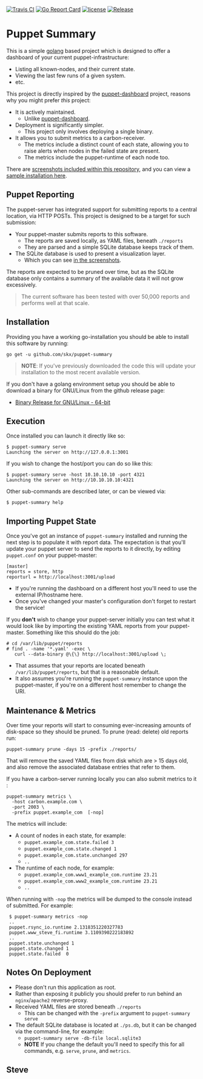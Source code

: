 [![Travis CI](https://img.shields.io/travis/skx/puppet-summary/master.svg?style=flat-square)](https://travis-ci.org/skx/puppet-summary)
[![Go Report Card](https://goreportcard.com/badge/github.com/skx/puppet-summary)](https://goreportcard.com/report/github.com/skx/puppet-summary)
[![license](https://img.shields.io/github/license/skx/puppet-summary.svg)](https://github.com/skx/puppet-summary/blob/master/LICENSE)
[![Release](https://github-release-version.herokuapp.com/github/skx/puppet-summary/release.svg?style=flat)](https://github.com/skx/puppet-summary/releases/latest)

Puppet Summary
==============

This is a simple [golang](https://golang.org/) based project which is designed to offer a dashboard of your current puppet-infrastructure:

* Listing all known-nodes, and their current state.
* Viewing the last few runs of a given system.
* etc.

This project is directly inspired by the [puppet-dashboard](https://github.com/sodabrew/puppet-dashboard) project, reasons why you might prefer _this_ project:

* It is actively maintained.
   * Unlike [puppet-dashboard](https://github.com/sodabrew/puppet-dashboard/issues/341).
* Deployment is significantly simpler.
   * This project only involves deploying a single binary.
* It allows you to submit metrics to a carbon-receiver.
   * The metrics include a distinct count of each state, allowing you to raise alerts when nodes in the failed state are present.
   * The metrics include the puppet-runtime of each node too.

There are [screenshots included within this repository](screenshots/), and you can view a [sample installation here](https://master.steve.org.uk/).


## Puppet Reporting

The puppet-server has integrated support for submitting reports to
a central location, via HTTP POSTs.   This project is designed to be
a target for such submission:

* Your puppet-master submits reports to this software.
    * The reports are saved locally, as YAML files, beneath `./reports`
    * They are parsed and a simple SQLite database keeps track of them.
* The SQLite database is used to present a visualization layer.
    * Which you can see [in the screenshots](screenshots/).

The reports are expected to be pruned over time, but as the SQLite database
only contains a summary of the available data it will not grow excessively.

> The current software has been tested with over 50,000 reports and performs well at that scale.


## Installation

Providing you have a working go-installation you should be able to
install this software by running:

    go get -u github.com/skx/puppet-summary

> **NOTE**: If you've previously downloaded the code this will update your installation to the most recent available version.

If you don't have a golang environment setup you should be able to download a binary for GNU/Linux from the github release page:

* [Binary Release for GNU/Linux - 64-bit](https://github.com/skx/puppet-summary/releases)


## Execution

Once installed you can launch it directly like so:

    $ puppet-summary serve
    Launching the server on http://127.0.0.1:3001

If you wish to change the host/port you can do so like this:

    $ puppet-summary serve -host 10.10.10.10 -port 4321
    Launching the server on http://10.10.10.10:4321

Other sub-commands are described later, or can be viewed via:

    $ puppet-summary help


## Importing Puppet State

Once you've got an instance of `puppet-summary` installed and running
the next step is to populate it with report data.  The expectation is
that you'll update your puppet server to send the reports to it directly,
by editing `puppet.conf` on your puppet-master:

    [master]
    reports = store, http
    reporturl = http://localhost:3001/upload

* If you're running the dashboard on a different host you'll need to use the external IP/hostname here.
* Once you've changed your master's configuration don't forget to restart the service!

If you __don't__ wish to change your puppet-server initially you can test
what it would look like by importing the existing YAML reports from your
puppet-master.  Something like this should do the job:

    # cd /var/lib/puppet/reports
    # find . -name '*.yaml' -exec \
       curl --data-binary @\{\} http://localhost:3001/upload \;

* That assumes that your reports are located beneath `/var/lib/puppet/reports`,
but that is a reasonable default.
* It also assumes you're running the `puppet-summary` instance upon the puppet-master, if you're on a different host remember to change the URI.


## Maintenance & Metrics

Over time your reports will start to consuming ever-increasing amounts
of disk-space so they should be pruned.  To prune (read: delete) old reports
run:

    puppet-summary prune -days 15 -prefix ./reports/

That will remove the saved YAML files from disk which are > 15 days old, and
also remove the associated database entries that refer to them.

If you have a carbon-server running locally you can also submit metrics
to it :

    puppet-summary metrics \
      -host carbon.example.com \
      -port 2003 \
      -prefix puppet.example_com  [-nop]

The metrics will include:

* A count of nodes in each state, for example:
  * `puppet.example_com.state.failed 3`
  * `puppet.example_com.state.changed 1`
  * `puppet.example_com.state.unchanged 297`
  * `..`
* The runtime of each node, for example:
  * `puppet.example_com.www1_example_com.runtime 23.21`
  * `puppet.example_com.www2_example_com.runtime 23.21`
  * `..`

When running with `-nop` the metrics will be dumped to the console instead
of submitted.  For example:

     $ puppet-summary metrics -nop
     ..
     puppet.rsync_io.runtime 2.1318351220327783
     puppet.www_steve_fi.runtime 3.1109390222183892
     ..
     puppet.state.unchanged 1
     puppet.state.changed 1
     puppet.state.failed  0


## Notes On Deployment

* Please don't run this application as root.
* Rather than exposing it publicly you should prefer to run behind an `nginx`/`apache2` reverse-proxy.
* Received YAML files are stored beneath `./reports`
    * This can be changed with the `-prefix` argument to `puppet-summary serve`
* The default SQLite database is located at `./ps.db`, but it can be changed via the command-line, for example:
    * `puppet-summary serve -db-file local.sqlite3`
    * **NOTE** If you change the default you'll need to specify this for all commands, e.g. `serve`, `prune`, and `metrics`.

 Steve
 --
